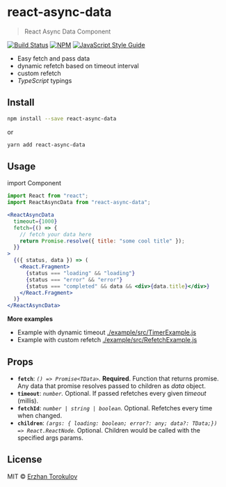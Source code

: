 # react-async-data

> React Async Data Component

[![Build Status](https://travis-ci.org/erzhtor/react-async-data.svg?branch=master)](https://travis-ci.org/erzhtor/react-async-data) [![NPM](https://img.shields.io/npm/v/react-async-data.svg)](https://www.npmjs.com/package/react-async-data) [![JavaScript Style Guide](https://img.shields.io/badge/code_style-standard-brightgreen.svg)](https://standardjs.com)

- Easy fetch and pass data
- dynamic refetch based on timeout interval
- custom refetch
- _TypeScript_ typings

## Install

```bash
npm install --save react-async-data
```

or

```bash
yarn add react-async-data
```

## Usage

import Component

```jsx
import React from "react";
import ReactAsyncData from "react-async-data";
```

```jsx
<ReactAsyncData
  timeout={1000}
  fetch={() => {
    // fetch your data here
    return Promise.resolve({ title: "some cool title" });
  }}
>
  {({ status, data }) => (
    <React.Fragment>
      {status === "loading" && "loading"}
      {status === "error" && "error"}
      {status === "completed" && data && <div>{data.title}</div>}
    </React.Fragment>
  )}
</ReactAsyncData>
```

**More examples**

- Example with dynamic timeout [./example/src/TimerExample.js](example/src/TimerExample.js)
- Example with custom refetch [./example/src/RefetchExample.js](example/src/RefetchExample.js)

## Props

- **`fetch`**: _`() => Promise<TData>`._ **Required**. Function that returns promise. Any data that promise resolves passed to children as _data_ object.
- **`timeout`**: _`number`._ Optional. If passed refetches every given _timeout_ (millis).
- **`fetchId`**: _`number | string | boolean`._ Optional. Refetches every time when changed.
- **`children`**: _`(args: { loading: boolean; error?: any; data?: TData;}) => React.ReactNode`._ Optional. Children would be called with the specified args params.

## License

MIT © [Erzhan Torokulov](https://github.com/erzhtor)
